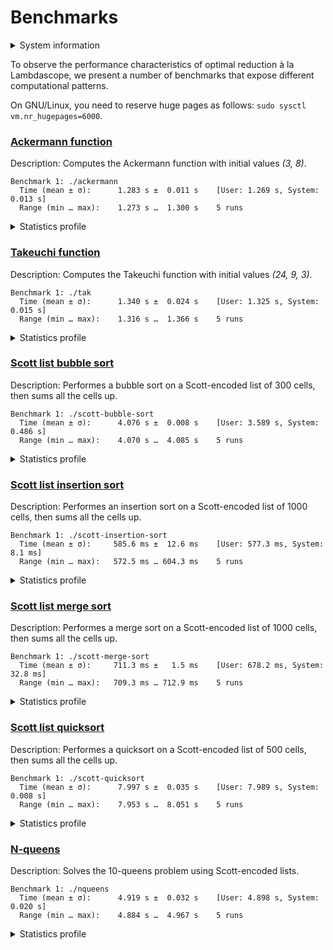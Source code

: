 # Benchmarks

<details>
<summary>System information</summary>

```
                          ./+o+-       etiamz@etiamz
                  yyyyy- -yyyyyy+      OS: Ubuntu 24.04 noble
               ://+//////-yyyyyyo      Kernel: x86_64 Linux 6.8.0-60-generic
           .++ .:/++++++/-.+sss/`      Uptime: 16m
         .:++o:  /++++++++/:--:/-      Packages: 2799
        o:+o+:++.`..```.-/oo+++++/     Shell: bash 5.2.21
       .:+o:+o/.          `+sssoo+/    Resolution: 3840x2400
  .++/+:+oo+o:`             /sssooo.   DE: GNOME 46.7
 /+++//+:`oo+o               /::--:.   WM: Mutter
 \+/+o+++`o++o               ++////.   WM Theme: Adwaita
  .++.o+++oo+:`             /dddhhh.   GTK Theme: Yaru-red [GTK2/3]
       .+.o+oo:.          `oddhhhh+    Icon Theme: Yaru-red
        \+.++o+o``-````.:ohdhhhhh+     Font: Ubuntu Sans Bold 11 @wght=700
         `:o+++ `ohhhhhhhhyo++os:      Disk: 389G / 484G (85%)
           .o:`.syhhhhhhh/.oo++o`      CPU: AMD Ryzen 9 5900HX with Radeon Graphics @ 16x 4.68GHz
               /osyyyyyyo++ooo+++/     GPU: AMD/ATI Cezanne [Radeon Vega Series / Radeon Vega Mobile Series]
                   ````` +oo+++o\:     RAM: 5849MiB / 15388MiB
                          `oo++.
```

</details>

To observe the performance characteristics of optimal reduction à la Lambdascope, we present a number of benchmarks that expose different computational patterns.

On GNU/Linux, you need to reserve huge pages as follows: `sudo sysctl vm.nr_hugepages=6000`.

### [Ackermann function](ackermann.c)

Description: Computes the Ackermann function with initial values _(3, 8)_.

```
Benchmark 1: ./ackermann
  Time (mean ± σ):      1.283 s ±  0.011 s    [User: 1.269 s, System: 0.013 s]
  Range (min … max):    1.273 s …  1.300 s    5 runs
```

<details>
<summary>Statistics profile</summary>

```
   Family reductions: 5571998
        Commutations: 19508073
       Annihilations: 2025
          Expansions: 2785999
     Cell operations: 12538012
  Barrier operations: 4179998
  Total interactions: 44586105
 Garbage collections: 44575980
  Delimiter mergings: 2788012
Delimiter extrusions: 4182018
      Total rewrites: 96132115
    Bookkeeping work: 17.40%
     Max duplicators: 1026
      Max delimiters: 3071
     Max total nodes: 4182102
```

</details>

### [Takeuchi function](tak.c)

Description: Computes the Takeuchi function with initial values _(24, 9, 3)_.

```
Benchmark 1: ./tak
  Time (mean ± σ):      1.340 s ±  0.024 s    [User: 1.325 s, System: 0.015 s]
  Range (min … max):    1.316 s …  1.366 s    5 runs
```

<details>
<summary>Statistics profile</summary>

```
   Family reductions: 4666911
        Commutations: 22878891
       Annihilations: 1780801
          Expansions: 1555637
     Cell operations: 5833638
  Barrier operations: 4507471
  Total interactions: 41223349
 Garbage collections: 43150388
  Delimiter mergings: 6326998
Delimiter extrusions: 3792105
      Total rewrites: 94492840
    Bookkeeping work: 27.44%
     Max duplicators: 181
      Max delimiters: 363
     Max total nodes: 3889531
```

</details>

### [Scott list bubble sort](scott-bubble-sort.c)

Description: Performes a bubble sort on a Scott-encoded list of 300 cells, then sums all the cells up.

```
Benchmark 1: ./scott-bubble-sort
  Time (mean ± σ):      4.076 s ±  0.008 s    [User: 3.589 s, System: 0.486 s]
  Range (min … max):    4.070 s …  4.085 s    5 runs
```

<details>
<summary>Statistics profile</summary>

```
   Family reductions: 632709
        Commutations: 151741683
       Annihilations: 27897016
          Expansions: 135752
     Cell operations: 271498
  Barrier operations: 14221657
  Total interactions: 194900315
 Garbage collections: 1586221
  Delimiter mergings: 362394
Delimiter extrusions: 1528812
      Total rewrites: 198377742
    Bookkeeping work: 9.62%
     Max duplicators: 269102
      Max delimiters: 13633506
     Max total nodes: 148546215
```

</details>

### [Scott list insertion sort](scott-insertion-sort.c)

Description: Performes an insertion sort on a Scott-encoded list of 1000 cells, then sums all the cells up.

```
Benchmark 1: ./scott-insertion-sort
  Time (mean ± σ):     585.6 ms ±  12.6 ms    [User: 577.3 ms, System: 8.1 ms]
  Range (min … max):   572.5 ms … 604.3 ms    5 runs
```

<details>
<summary>Statistics profile</summary>

```
   Family reductions: 4015006
        Commutations: 12009008
       Annihilations: 1498500
          Expansions: 1003003
     Cell operations: 1500500
  Barrier operations: 4509500
  Total interactions: 24535517
 Garbage collections: 9021015
  Delimiter mergings: 4502500
Delimiter extrusions: 4998999
      Total rewrites: 43058031
    Bookkeeping work: 51.13%
     Max duplicators: 6000
      Max delimiters: 9998
     Max total nodes: 1004309
```

</details>

### [Scott list merge sort](scott-merge-sort.c)

Description: Performes a merge sort on a Scott-encoded list of 1000 cells, then sums all the cells up.

```
Benchmark 1: ./scott-merge-sort
  Time (mean ± σ):     711.3 ms ±   1.5 ms    [User: 678.2 ms, System: 32.8 ms]
  Range (min … max):   709.3 ms … 712.9 ms    5 runs
```

<details>
<summary>Statistics profile</summary>

```
   Family reductions: 223404
        Commutations: 23751210
       Annihilations: 5501217
          Expansions: 40746
     Cell operations: 28931
  Barrier operations: 1510973
  Total interactions: 31056481
 Garbage collections: 468952
  Delimiter mergings: 181954
Delimiter extrusions: 9893731
      Total rewrites: 41601118
    Bookkeeping work: 72.38%
     Max duplicators: 18301
      Max delimiters: 2192155
     Max total nodes: 7562658
```

</details>

### [Scott list quicksort](scott-quicksort.c)

Description: Performes a quicksort on a Scott-encoded list of 500 cells, then sums all the cells up.

```
Benchmark 1: ./scott-quicksort
  Time (mean ± σ):      7.997 s ±  0.035 s    [User: 7.989 s, System: 0.008 s]
  Range (min … max):    7.953 s …  8.051 s    5 runs
```

<details>
<summary>Statistics profile</summary>

```
   Family reductions: 3008506
        Commutations: 345818524
       Annihilations: 86947260
          Expansions: 629252
     Cell operations: 749500
  Barrier operations: 3753004
  Total interactions: 440906046
 Garbage collections: 3792034
  Delimiter mergings: 2877245
Delimiter extrusions: 173031257
      Total rewrites: 620606582
    Bookkeeping work: 83.99%
     Max duplicators: 3006
      Max delimiters: 289505
     Max total nodes: 1054653
```

</details>

### [N-queens](nqueens.c)

Description: Solves the 10-queens problem using Scott-encoded lists.

```
Benchmark 1: ./nqueens
  Time (mean ± σ):      4.919 s ±  0.032 s    [User: 4.898 s, System: 0.020 s]
  Range (min … max):    4.884 s …  4.967 s    5 runs
```

<details>
<summary>Statistics profile</summary>

```
   Family reductions: 16117939
        Commutations: 145688549
       Annihilations: 28099944
          Expansions: 3158690
     Cell operations: 11692140
  Barrier operations: 18373645
  Total interactions: 223130907
 Garbage collections: 96931927
  Delimiter mergings: 11461070
Delimiter extrusions: 32325233
      Total rewrites: 363849137
    Bookkeeping work: 33.40%
     Max duplicators: 19141
      Max delimiters: 20168
     Max total nodes: 6221044
```

</details>
